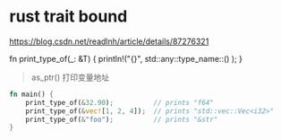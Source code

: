 # rust trait bound

https://blog.csdn.net/readlnh/article/details/87276321



fn print_type_of<T>(_: &T) {
    println!("{}",  std::any::type_name::<T>() );
}

>  as_ptr() 打印变量地址

```rust
fn main() {
    print_type_of(&32.90);          // prints "f64"
    print_type_of(&vec![1, 2, 4]);  // prints "std::vec::Vec<i32>"
    print_type_of(&"foo");          // prints "&str"
}
```

